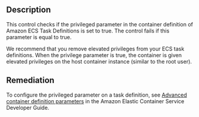 ## Description

This control checks if the privileged parameter in the container definition of Amazon ECS Task Definitions is set to true. The control fails if this parameter is equal to true.

We recommend that you remove elevated privileges from your ECS task definitions. When the privilege parameter is true, the container is given elevated privileges on the host container instance (similar to the root user).

## Remediation

To configure the privileged parameter on a task definition, see [Advanced container definition parameters](https://docs.aws.amazon.com/AmazonECS/latest/developerguide/task_definition_parameters.html#container_definition_security) in the Amazon Elastic Container Service Developer Guide.